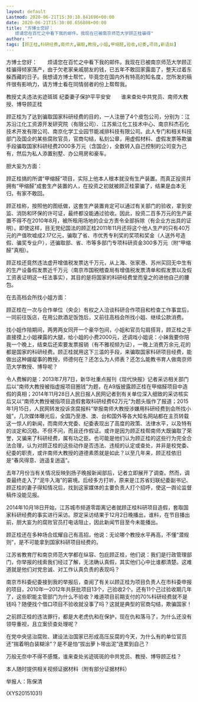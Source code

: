 ```yaml
---
layout: default
Lastmod: 2020-06-21T15:30:10.841696+00:00
date: 2020-06-21T15:30:08.656808+00:00
title: "方博士您好：
　　烦请您在百忙之中看下我的邮件。我现在已被南京师范大学顾正桂骗得"
author: ""
tags: [顾正桂,科研经费,南师大,骗取,教授,小姐,甲缩醛,验收,纪委,项目,新语丝]
---
```


方博士您好：　　烦请您在百忙之中看下我的邮件。我现在已被南京师范大学顾正桂骗得倾家荡产，由于欠老家亲戚朋友的钱，已五年不敢回家露面了，整天过着东躲西藏的日子。我想请方博士帮忙，毕竟您在国内外有特高的知名度，您所发的稿件很有影响力，请方博士看在同情弱者的份上帮帮我。

教授丈夫违法劣迹斑斑 纪委妻子保护平平安安　　谁来查处中共党员、南师大教授、博导顾正桂

顾正桂为了达到骗取国家科研经费的目的，一人注册了4个皮包公司，分别为：江苏沿江化工资源开发研究院（有限公司）、江苏紫江化工技术中心、南京科杰石化技术开发有限公司、南京化学工业园节能减排科技有限公司。此人专门和相关科技部门及国企的某些腐败官员，官商勾结，私刻公章，用虚假材料、虚假发票等欺骗手段骗取国家科研经费2000多万元（含国企），全数转入自己控制的公司变为己有，然后为私人添置别墅、办公用房和豪车。

胆大妄为方面：

顾正桂搞的所谓“甲缩醛”项目，实际上他本人根本就没有生产装置。而真正投资并拥有“甲缩醛”成套生产装置的人，在投资之初就被顾正桂蒙骗了，结果是血本无归，有家不敢回。

顾正桂称，按照他的图纸做，这套生产装置肯定可以通过有关部门的验收，拿到安监、消防和环保的许可证，最终都没能通过验收。因此，投资二百多万元的生产装置不得不在2010年8月，被所租用场地的企业方责令全部拆除（有企业方出具的证明）。即使这样，目无党纪国法的顾正桂2011年11月还将这个他人生产的只有40万元的产值吹嘘成2.17亿元，骗取了省、市优秀专利奖的奖项和奖金（人送外号造假、骗奖专业户），还骗取部、省、市等多部门专项科研资金300多万元（附“甲缩醛”真相）。

顾正桂还竟然违法虚开增值税发票达千万元，从上海、张家港、苏州买回无中生有的生产设备假发票近千万元（南京市国税稽查局有增值税发票清单和假发票以及假工资表证明这一枉法事实），其目的是将国家的科研经费堂而皇之的进他自己的腰包。

在去高档会所找小姐方面：

顾正桂在一次与合作单位（央企）有权之人洽谈科研合作项目和检查工作事宜后，一同前往饭店，在用公款酒足饭饱后，又前往高档会所找小姐、继续公款消费。

找小姐作陪期间，两男两女同开一个豪华包间，小姐和官员勾肩搭背，顾正桂之手直接摸上小姐裸露的大腿，给小姐的小费2000元，还调戏小姐说：小妹我要你陪我一个晚上，结束后还索要发票报销（有不雅视频为证），一晚上消费万余元,花的都是国家的科研经费。顾正桂就用这下三滥的手段，来骗取国家科研项目经费，能做出这种龌龊事的教授，师德何在？还怎么为人师表？还怎么能教书育人做南京师范大学教授、博导呢？

令人费解的是：2013年7月7日，新华社重点报刊《现代快报》记者采访相关部门后以“南师大教授被指虚报项目圈钱”为题，在A9版披露顾正桂在甲缩醛项目中造假的真相；2014年11月28日人民日报人民网记者到有关单位深入细致的采访核实后又以“南师大教授被指项目造假套取科研经费62万元”为题头版作了报道；2015年1月15日，人民网转发投诉贪腐报料“举报南师大教授涉嫌用科研经费到会所找小姐”，几次媒体曝光后，全国乃至港、澳、台和国外等各大知名网站都在主页转载这一惊人的新闻，而南师大党委、纪委表现出了高度的政策、法律水平，以及特有的淡定和沉稳。不但不问，而且还作假证。或许是因为顾正桂帮南师大既骗取了荣誉，又骗来了科研经费，属有功之臣。也可能是他们认为顾正桂的这些行为完全合法合理，认为对顾正桂的这些动作是否违法、违规的认定或查处，并非是校党委、纪委的职责，或许南师大教授的道德素质就是如此？以至几年来，顾正桂依旧是“春风得意、逍遥复逍遥”。

去年7月份当有关情况反映到扬子晚报新闻部后，记者立即展开了调查。然而，调查最终走入了“泥牛入海”的窘境。后经多方打听，原来是江苏省妇联纪委副书记、顾正桂的妻子得知情况后，找到这家媒体的主要负责人打个招呼，使这一舆论监督稿件没能见报。

2014年10月18日开始，江苏城市频道零距离记者就顾正桂科研项目造假，套取国家科研经费的事实进行采访。原定采访结果于12月2日晚播出，谁料，在节目播出前，胆大妄为的腐败官员打电话阻止，因此新闻节目至今未能播出。

顾正桂还在多种场合炫耀自己有高招，他说：无论哪个教授水平再高，不懂“潜规则”，是不可能拿到国家科研项目经费的。

江苏省教育厅和南京师范大学都在纵容、包庇顾正桂，他们说：我们是行政管理部门，你举报的线索我们经过了解，无法确认真假，其实他们心中比谁都清楚。这难道就是他们对党忠诚、对工作认真负责的表现吗？

南京市科委纪委接到我的举报后，查阅了有关以顾正桂为项目负责人在市科委申报的项目，2010年—2012年共获批项目13个，己验收2个。还有11个己过验收期几年了，这些职能主管部门为什么不验收？难道项目前期支付的70%科研经费就不是钱吗？随便找个借口项目不验收就没事了吗？这就是典型的官商勾结，欺骗国家！

之前顾正桂的违法罪行，都是大老虎仇和在保护，现在仇和落马了，为什么还没有领导重视，且立案侦查处理呢？

在党中央惩治腐败、建设法治国家已形成高压反腐的今天，为什么有的单位官员还“揣着明白装糊涂”？是不是怕“拔出萝卜带出泥”连累到自己？

万般无奈中不得不感慨，谁来查处劣迹斑斑的中共党员、教授、博导顾正桂？

本人随时提供相关视频证据材料（附有部分证据材料）

举报人：陈保清

(XYS20151031)

